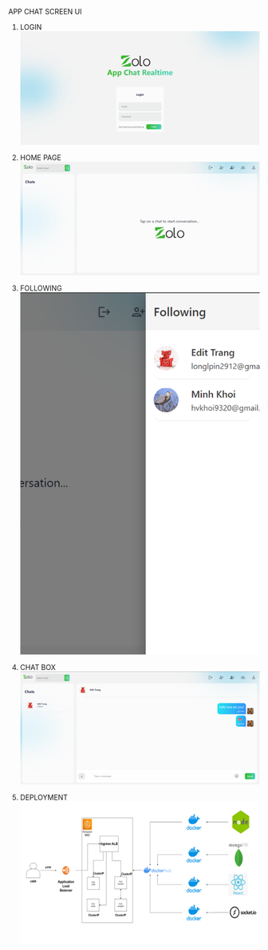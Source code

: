 APP CHAT SCREEN UI

1. LOGIN
   ![Login](images/login.png)

2. HOME PAGE
   ![homepage](images/home.png)

3. FOLLOWING
   ![following](images/following.png)

4. CHAT BOX
   ![chatbox](images/chatbox.png)

5. DEPLOYMENT
   ![Deployment](images/deployment.png)
